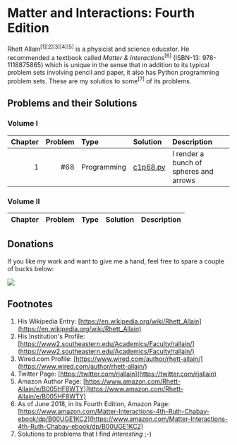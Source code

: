 # Matter and Interactions: Fourth Edition

Rhett Allain<sup>\[1\]\[2\]\[3\]\[4\]\[5\]</sup> is a physicist and science educator. He recommended a textbook called _Matter & Interactions_<sup>\[6\]</sup> (ISBN-13: 978-1118875865) which is unique in the sense that in addition to its typical problem sets involving pencil and paper, it also has Python programming problem sets. These are my solutios to some<sup>\[7\]</sup> of its problems.

## Problems and their Solutions

### Volume I

|__Chapter__|__Problem__|__Type__|__Solution__|__Description__|
|----------:|----------:|:-------|:-----------|:--------------|
| 1 | #68 | Programming | [c1p68.py](./vol1/ch1/c1p68.py) | I render a bunch of spheres and arrows |

### Volume II

|__Chapter__|__Problem__|__Type__|__Solution__|__Description__|
|----------:|----------:|:-------|:-----------|:--------------|

## Donations

If you like my work and want to give me a hand, feel free to spare a couple of bucks below:

<a href="https://patreon.com/gaussian"><img src="https://c5.patreon.com/external/logo/become_a_patron_button.png" /></a>

## Footnotes

1. His Wikipedia Entry: [https://en.wikipedia.org/wiki/Rhett_Allain](https://en.wikipedia.org/wiki/Rhett_Allain)
2. His Institution's Profile: [https://www2.southeastern.edu/Academics/Faculty/rallain/](https://www2.southeastern.edu/Academics/Faculty/rallain/)
3. Wired.com Profile: [https://www.wired.com/author/rhett-allain/](https://www.wired.com/author/rhett-allain/)
4. Twitter Page: [https://twitter.com/rjallain](https://twitter.com/rjallain)
5. Amazon Author Page: [https://www.amazon.com/Rhett-Allain/e/B005HF8WTY](https://www.amazon.com/Rhett-Allain/e/B005HF8WTY)
6. As of June 2018, in its Fourth Edition, Amazon Page: [https://www.amazon.com/Matter-Interactions-4th-Ruth-Chabay-ebook/dp/B00UGE1KC2](https://www.amazon.com/Matter-Interactions-4th-Ruth-Chabay-ebook/dp/B00UGE1KC2)
7. Solutions to problems that I find _interesting_ ;-)
